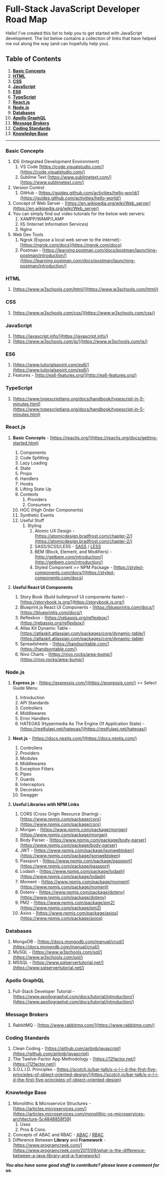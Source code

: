 # Full-Stack JavaScript Developer Road Map
Hello! I've created this list to help you to get started with JavaScript development. The list below contains a collection of links that have helped me out along the way (and can hopefully help you).

## Table of Contents
1. **[Basic Concepts](#basic-concepts)**
1. **[HTML](#html)**
1. **[CSS](#css)**
1. **[JavaScript](#javascript)**
1. **[ES6](#es6)**
1. **[TypeScript](#typescript)**
1. **[React.js](#reactjs)**
1. **[Node.js](#nodejs)**
1. **[Databases](#databases)**
1. **[Apollo GraphQL](#apollo-graphql)**
1. **[Message Brokers](#message-brokers)**
1. **[Coding Standards](#coding-standards)**
1. **[Knowledge Base](#knowledge-base)**

------------
### Basic Concepts
1. IDE (Integrated Development Environment)
	1. VS Code [https://code.visualstudio.com/](https://code.visualstudio.com/)
	1. Sublime Text [https://www.sublimetext.com/](https://www.sublimetext.com/)
1. Version Control
	1. GitHub - [https://guides.github.com/activities/hello-world/](https://guides.github.com/activities/hello-world/)
1. Concept of Web Server - [https://en.wikipedia.org/wiki/Web_server](https://en.wikipedia.org/wiki/Web_server)
1. You can simply find out video tutorials for the below web servers:
	1. XAMPP/WAMP/LAMP
	1. IIS (Internet Information Services)
	1. Nginx
1. Web Dev Tools
	1. Ngrok (Expose a local web server to the internet)- [https://ngrok.com/docs](https://ngrok.com/docs)
	1. Postman - [https://learning.postman.com/docs/postman/launching-postman/introduction/](https://learning.postman.com/docs/postman/launching-postman/introduction/)

### HTML
1. [https://www.w3schools.com/html/](https://www.w3schools.com/html/)

### CSS
1. [https://www.w3schools.com/css/](https://www.w3schools.com/css/)

### JavaScript
1. [https://javascript.info/](https://javascript.info/)
1. [https://www.w3schools.com/js/](https://www.w3schools.com/js/)

### ES6
1. [https://www.tutorialspoint.com/es6/](https://www.tutorialspoint.com/es6/)
1. Features - [http://es6-features.org/](http://es6-features.org/)

### TypeScript
1. [https://www.typescriptlang.org/docs/handbook/typescript-in-5-minutes.html](https://www.typescriptlang.org/docs/handbook/typescript-in-5-minutes.html)

### React.js
1. **Basic Concepts** - [https://reactjs.org/](https://reactjs.org/docs/getting-started.html)
	1. Components
	1. Code Splitting
	1. Lazy Loading
	1. State
	1. Props
	1. Handlers
	1. Hooks
	1. Lifting State Up
	1. Contexts
		1. Providers
		1. Consumers
	1. HOC (High Order Components)
	1. Synthetic Events
	1. Useful Stuff 
		1. Styling
			1. Atomic UX Design - [https://atomicdesign.bradfrost.com/chapter-2/](https://atomicdesign.bradfrost.com/chapter-2/)
			2. SASS/SCSS/LESS - [SASS](https://sass-lang.com/documentation) / [LESS](http://lesscss.org/features/)
			3. BEM (Block, Element, and Modifiers) - [http://getbem.com/introduction/](http://getbem.com/introduction/)
			4. Styled Component >> NPM Package - [https://styled-components.com/docs/](https://styled-components.com/docs)

1. **Useful React UI Components**
	1. Story Book (Build bulletproof UI components faster) - [https://storybook.js.org/](https://storybook.js.org/)
	1. Blueprint.js React UI Components - [https://blueprintjs.com/docs/](https://blueprintjs.com/docs/)
	1. Reflexbox - [https://rebassjs.org/reflexbox/](https://rebassjs.org/reflexbox/)
	1. Atlas Kit Dynamic Table - [https://atlaskit.atlassian.com/packages/core/dynamic-table/](https://atlaskit.atlassian.com/packages/core/dynamic-table)
	1. Spreadsheets - [https://handsontable.com/](https://handsontable.com/)
	1. Nivo Charts - [https://nivo.rocks/area-bump/](https://nivo.rocks/area-bump/)

### Node.js
1. **Express.js** -  [https://expressjs.com/](https://expressjs.com/) >> Select Guide Menu
	1. Introduction
	1. API Standards
	1. Controllers
	1. Middlewares
	1. Error Handlers
	1. HATEOAS (Hypermedia As The Engine Of Application State) - [https://restfulapi.net/hateoas/](https://restfulapi.net/hateoas/)

1. **Nest.js** - [https://docs.nestjs.com/](https://docs.nestjs.com/)
	1. Controllers
	1. Providers
	1. Modules
	1. Middlewares
	1. Exception Filters
	1. Pipes
	1. Guards
	1. Interceptors
	1. Decorators
	1. Swagger

1. **Useful Libraries with NPM Links**
	1. CORS (Cross Origin Resource Sharing) - [https://www.npmjs.com/package/cors](https://www.npmjs.com/package/cors)
	1. Morgan - [https://www.npmjs.com/package/morgan](https://www.npmjs.com/package/morgan)
	1. Body Parser - [https://www.npmjs.com/package/body-parser](https://www.npmjs.com/package/body-parser)
	1. JWT - [https://www.npmjs.com/package/jsonwebtoken](https://www.npmjs.com/package/jsonwebtoken)
	1. Passport - [https://www.npmjs.com/package/passport](https://www.npmjs.com/package/passport)
	1. Lodash - [https://www.npmjs.com/package/lodash](https://www.npmjs.com/package/lodash)
	1. Moment - [https://www.npmjs.com/package/moment](https://www.npmjs.com/package/moment)
	1. Dotenv - [https://www.npmjs.com/package/dotenv](https://www.npmjs.com/package/dotenv)
	1. PM2 - [https://www.npmjs.com/package/pm2](https://www.npmjs.com/package/pm2)
	1. Axios - [https://www.npmjs.com/package/axios](https://www.npmjs.com/package/axios)

### Databases
1. MongoDB - [https://docs.mongodb.com/manual/crud/](https://docs.mongodb.com/manual/crud/)
1. MySQL - [https://www.w3schools.com/sql/](https://www.w3schools.com/sql/)
1. MSSQL - [https://www.sqlservertutorial.net/](https://www.sqlservertutorial.net/)

### Apollo GraphQL
1. Full-Stack Developer Tutorial - [https://www.apollographql.com/docs/tutorial/introduction/](https://www.apollographql.com/docs/tutorial/introduction/)

### Message Brokers
1. RabbitMQ - [https://www.rabbitmq.com/](https://www.rabbitmq.com/)

### Coding Standards
1. Clean Coding - [https://github.com/airbnb/javascript](https://github.com/airbnb/javascript)
1. The Twelve-Factor App Methodology - [https://12factor.net/](https://12factor.net/)
1. S.O.L.I.D. Principles - [https://scotch.io/bar-talk/s-o-l-i-d-the-first-five-principles-of-object-oriented-design/](https://scotch.io/bar-talk/s-o-l-i-d-the-first-five-principles-of-object-oriented-design)

### Knowledge Base
1. Monolithic & Microservice Structures - [https://articles.microservices.com/](https://articles.microservices.com/monolithic-vs-microservices-architecture-5c4848858f59)
	1. Uses
	1. Pros & Cons.
1. Concepts of ABAC and RBAC - [ABAC](https://en.wikipedia.org/wiki/Attribute-based_access_control) / [RBAC](https://en.wikipedia.org/wiki/Role-based_access_control "RBAC")
1. Difference Between **Library** and **Framework** - [https://www.programcreek.com/](https://www.programcreek.com/2011/09/what-is-the-difference-between-a-java-library-and-a-framework/)


***You also have some good stuff to contribute? please leave a comment for us.***
